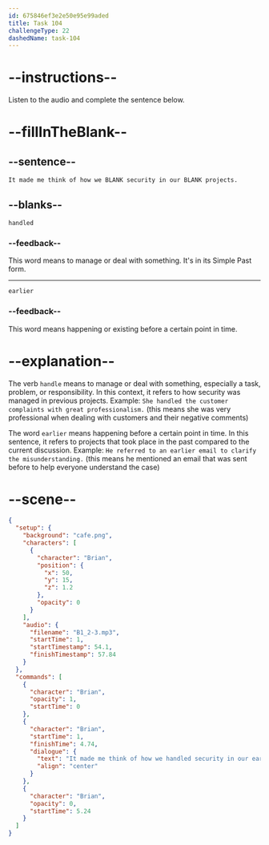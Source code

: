 ```yaml
---
id: 675846ef3e2e50e95e99aded
title: Task 104
challengeType: 22
dashedName: task-104
---
```


<!-- (Audio) Brian: It made me think of how we handled security in our earlier projects. -->

# --instructions--

Listen to the audio and complete the sentence below.

# --fillInTheBlank--

## --sentence--

`It made me think of how we BLANK security in our BLANK projects.`

## --blanks--

`handled`

### --feedback--

This word means to manage or deal with something. It's in its Simple Past form.

---

`earlier`

### --feedback--

This word means happening or existing before a certain point in time.

# --explanation--

The verb `handle` means to manage or deal with something, especially a task, problem, or responsibility. In this context, it refers to how security was managed in previous projects. Example: `She handled the customer complaints with great professionalism.` (this means she was very professional when dealing with customers and their negative comments)  

The word `earlier` means happening before a certain point in time. In this sentence, it refers to projects that took place in the past compared to the current discussion. Example: `He referred to an earlier email to clarify the misunderstanding.` (this means he mentioned an email that was sent before to help everyone understand the case) 

# --scene--

```json
{
  "setup": {
    "background": "cafe.png",
    "characters": [
      {
        "character": "Brian",
        "position": {
          "x": 50,
          "y": 15,
          "z": 1.2
        },
        "opacity": 0
      }
    ],
    "audio": {
      "filename": "B1_2-3.mp3",
      "startTime": 1,
      "startTimestamp": 54.1,
      "finishTimestamp": 57.84
    }
  },
  "commands": [
    {
      "character": "Brian",
      "opacity": 1,
      "startTime": 0
    },
    {
      "character": "Brian",
      "startTime": 1,
      "finishTime": 4.74,
      "dialogue": {
        "text": "It made me think of how we handled security in our earlier projects.",
        "align": "center"
      }
    },
    {
      "character": "Brian",
      "opacity": 0,
      "startTime": 5.24
    }
  ]
}
```
